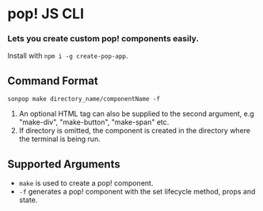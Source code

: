 # pop! JS CLI

### Lets you create custom pop! components easily.
Install with ```npm i -g create-pop-app```.<br>
## Command Format
```sonpop make directory_name/componentName -f```
1. An optional HTML tag can also be supplied to the second argument, e.g "make-div", "make-button", "make-span" etc.
2. If directory is omitted, the component is created in the directory where the terminal is being run.
## Supported Arguments
- ```make``` is used to create a pop! component.
- ```-f``` generates a pop! component with the set lifecycle method, props and state.
